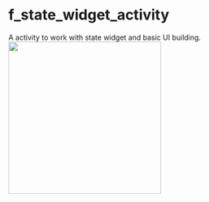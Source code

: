 # f_state_widget_activity

A activity to work with state widget and basic UI building.   
<img src=https://github.com/augustosalazar/f_state_widget_activity/assets/4458129/3a61ffe0-21da-42be-95ed-978a081c0c41 width="300" />

